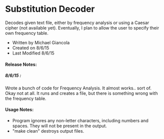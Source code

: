 # Substitution Decoder
Decodes given text file, either by frequency analysis or using a Caesar cipher (not available yet). Eventually, I plan to allow the user to specify their own frequency table.

- Written by Michael Giancola
- Created on 8/6/15
- Last Modified 8/6/15

#### Release Notes:
##### 8/6/15 :
Wrote a bunch of code for Frequency Analysis. It almost works.. sort of. Okay not at all. It runs and creates a file, but there is something wrong with the frequency table.


#### Usage Notes:
- Program ignores any non-letter characters, including numbers and spaces. They will not be present in the output.
- "make clean" destroys output files.
